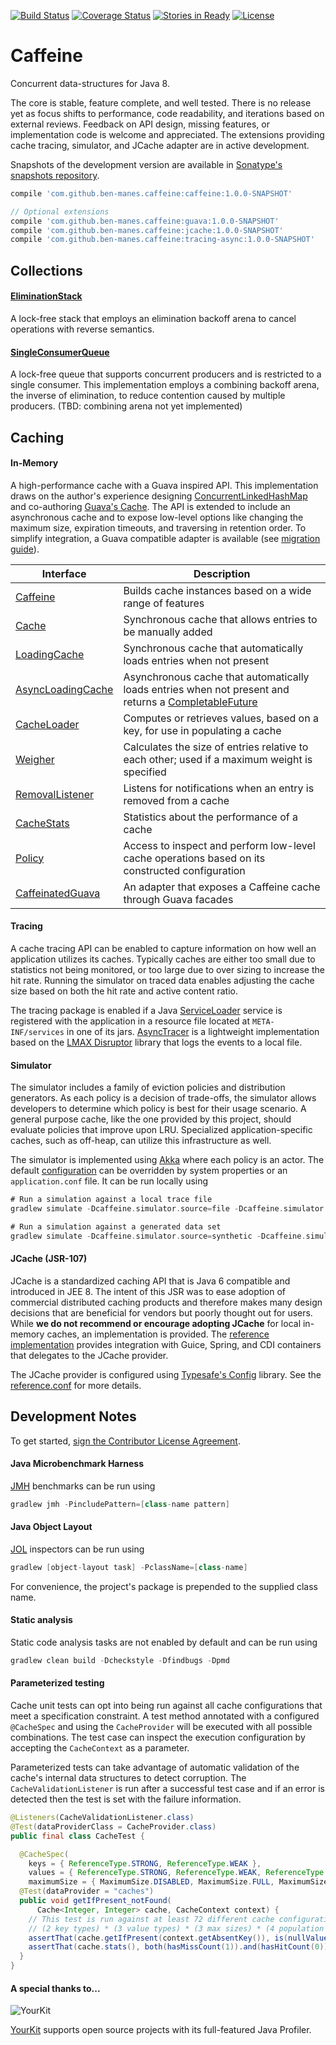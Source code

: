 [![Build Status](https://travis-ci.org/ben-manes/caffeine.svg)](https://travis-ci.org/ben-manes/caffeine)
[![Coverage Status](https://img.shields.io/coveralls/ben-manes/caffeine.svg)](https://coveralls.io/r/ben-manes/caffeine?branch=master)
[![Stories in Ready](https://badge.waffle.io/ben-manes/caffeine.png?label=ready&title=Ready)](https://waffle.io/ben-manes/caffeine)
[![License](http://img.shields.io/:license-apache-blue.svg)](http://www.apache.org/licenses/LICENSE-2.0.html)

# Caffeine

Concurrent data-structures for Java 8.

The core is stable, feature complete, and well tested. There is no release yet as focus shifts to 
performance, code readability, and iterations based on external reviews. Feedback on API design,
missing features, or implementation code is welcome and appreciated. The extensions providing cache
tracing, simulator, and JCache adapter are in active development.

Snapshots of the development version are available in 
[Sonatype's snapshots repository](https://oss.sonatype.org/content/repositories/snapshots/).

```gradle
compile 'com.github.ben-manes.caffeine:caffeine:1.0.0-SNAPSHOT'

// Optional extensions
compile 'com.github.ben-manes.caffeine:guava:1.0.0-SNAPSHOT'
compile 'com.github.ben-manes.caffeine:jcache:1.0.0-SNAPSHOT'
compile 'com.github.ben-manes.caffeine:tracing-async:1.0.0-SNAPSHOT'
```

## Collections

#### [EliminationStack](caffeine/src/main/java/com/github/benmanes/caffeine/EliminationStack.java)
A lock-free stack that employs an elimination backoff arena to cancel operations with reverse
semantics.

#### [SingleConsumerQueue](caffeine/src/main/java/com/github/benmanes/caffeine/SingleConsumerQueue.java)
A lock-free queue that supports concurrent producers and is restricted to a single consumer. This
implementation employs a combining backoff arena, the inverse of elimination, to reduce contention
caused by multiple producers. (TBD: combining arena not yet implemented)

## Caching

#### In-Memory
A high-performance cache with a Guava inspired API. This implementation draws on the author's 
experience designing [ConcurrentLinkedHashMap](https://code.google.com/p/concurrentlinkedhashmap/)
and co-authoring [Guava's Cache](https://code.google.com/p/guava-libraries/wiki/CachesExplained).
The API is extended to include an asynchronous cache and to expose low-level options like changing
the maximum size, expiration timeouts, and traversing in retention order. To simplify integration,
a Guava compatible adapter is available (see [migration guide](https://github.com/ben-manes/caffeine/wiki/Guava)).

| Interface | Description |
| --------- | ----------- |
| [Caffeine](caffeine/src/main/java/com/github/benmanes/caffeine/cache/Caffeine.java) | Builds cache instances based on a wide range of features |
| [Cache](caffeine/src/main/java/com/github/benmanes/caffeine/cache/Cache.java) | Synchronous cache that allows entries to be manually added |
| [LoadingCache](caffeine/src/main/java/com/github/benmanes/caffeine/cache/LoadingCache.java) | Synchronous cache that automatically loads entries when not present |
| [AsyncLoadingCache](caffeine/src/main/java/com/github/benmanes/caffeine/cache/AsyncLoadingCache.java) |Asynchronous cache that automatically loads entries when not present and returns a [CompletableFuture](https://docs.oracle.com/javase/8/docs/api/java/util/concurrent/CompletableFuture.html) |
| [CacheLoader](caffeine/src/main/java/com/github/benmanes/caffeine/cache/CacheLoader.java) | Computes or retrieves values, based on a key, for use in populating a cache |
| [Weigher](caffeine/src/main/java/com/github/benmanes/caffeine/cache/Weigher.java) | Calculates the size of entries relative to each other; used if a maximum weight is specified |
| [RemovalListener](caffeine/src/main/java/com/github/benmanes/caffeine/cache/RemovalListener.java) | Listens for notifications when an entry is removed from a cache |
| [CacheStats](caffeine/src/main/java/com/github/benmanes/caffeine/cache/stats/CacheStats.java) | Statistics about the performance of a cache |
| [Policy](caffeine/src/main/java/com/github/benmanes/caffeine/cache/Policy.java) | Access to inspect and perform low-level cache operations based on its constructed configuration |
| [CaffeinatedGuava](guava/src/main/java/com/github/benmanes/caffeine/guava/CaffeinatedGuava.java) | An adapter that exposes a Caffeine cache through Guava facades |

#### Tracing
A cache tracing API can be enabled to capture information on how well an application
utilizes its caches. Typically caches are either too small due to statistics not being monitored, or
too large due to over sizing to increase the hit rate. Running the simulator on traced data enables
adjusting the cache size based on both the hit rate and active content ratio.

The tracing package is enabled if a Java [ServiceLoader](http://docs.oracle.com/javase/8/docs/api/java/util/ServiceLoader.html)
service is registered with the application in a resource file located at `META-INF/services` in one
of its jars. [AsyncTracer](tracing/async/src/main/java/com/github/benmanes/caffeine/cache/tracing/async/AsyncTracer.java)
is a lightweight implementation based on the [LMAX Disruptor](https://lmax-exchange.github.io/disruptor/)
library that logs the events to a local file.

#### Simulator
The simulator includes a family of eviction policies and distribution generators. As each policy is
a decision of trade-offs, the simulator allows developers to determine which policy is best for
their usage scenario. A general purpose cache, like the one provided by this project, should
evaluate policies that improve upon LRU. Specialized application-specific caches, such as off-heap,
can utilize this infrastructure as well.

The simulator is implemented using [Akka](http://akka.io/) where each policy is an actor. The
default [configuration](simulator/src/main/resources/reference.conf) can be overridden by system
properties or an `application.conf` file. It can be run locally using

```gradle
# Run a simulation against a local trace file
gradlew simulate -Dcaffeine.simulator.source=file -Dcaffeine.simulator.file.path=trace.log

# Run a simulation against a generated data set
gradlew simulate -Dcaffeine.simulator.source=synthetic -Dcaffeine.simulator.synthetic.size=1000
```

#### JCache (JSR-107)
JCache is a standardized caching API that is Java 6 compatible and introduced in JEE 8. The intent
of this JSR was to ease adoption of commercial distributed caching products and therefore makes many
design decisions that are beneficial for vendors but poorly thought out for users. While **we do
not recommend or encourage adopting JCache** for local in-memory caches, an implementation is
provided. The [reference implementation](https://github.com/jsr107/RI) provides integration with
Guice, Spring, and CDI containers that delegates to the JCache provider.

The JCache provider is configured using [Typesafe's Config](https://github.com/typesafehub/config)
library. See the [reference.conf](jcache/src/main/resources/reference.conf) for more details.

## Development Notes
To get started, [sign the Contributor License Agreement](https://www.clahub.com/agreements/ben-manes/caffeine).

#### Java Microbenchmark Harness
[JMH](https://github.com/melix/jmh-gradle-plugin) benchmarks can be run using

```gradle
gradlew jmh -PincludePattern=[class-name pattern]
```

#### Java Object Layout
[JOL](http://openjdk.java.net/projects/code-tools/jol) inspectors can be run using

```gradle
gradlew [object-layout task] -PclassName=[class-name]
```

For convenience, the project's package is prepended to the supplied class name.

#### Static analysis
Static code analysis tasks are not enabled by default and can be run using

```gradle
gradlew clean build -Dcheckstyle -Dfindbugs -Dpmd
```

#### Parameterized testing
Cache unit tests can opt into being run against all cache configurations that meet a specification
constraint. A test method annotated with a configured `@CacheSpec` and using the `CacheProvider`
will be executed with all possible combinations. The test case can inspect the execution
configuration by accepting the `CacheContext` as a parameter.

Parameterized tests can take advantage of automatic validation of the cache's internal data
structures to detect corruption. The `CacheValidationListener` is run after a successful test case
and if an error is detected then the test is set with the failure information.

```java
@Listeners(CacheValidationListener.class)
@Test(dataProviderClass = CacheProvider.class)
public final class CacheTest {

  @CacheSpec(
    keys = { ReferenceType.STRONG, ReferenceType.WEAK },
    values = { ReferenceType.STRONG, ReferenceType.WEAK, ReferenceType.SOFT },
    maximumSize = { MaximumSize.DISABLED, MaximumSize.FULL, MaximumSize.UNREACHABLE })
  @Test(dataProvider = "caches")
  public void getIfPresent_notFound(
      Cache<Integer, Integer> cache, CacheContext context) {
    // This test is run against at least 72 different cache configurations
    // (2 key types) * (3 value types) * (3 max sizes) * (4 population modes)
    assertThat(cache.getIfPresent(context.getAbsentKey()), is(nullValue());
    assertThat(cache.stats(), both(hasMissCount(1)).and(hasHitCount(0)));
  }
}
```

#### A special thanks to...
![YourKit](http://www.yourkit.com/images/yklogo.png)

[YourKit](http://www.yourkit.com) supports open source projects with its full-featured Java Profiler.
